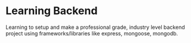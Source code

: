 # Learning Backend

Learning to setup and make a professional grade, industry level backend project using frameworks/libraries like express, mongoose, mongodb.
